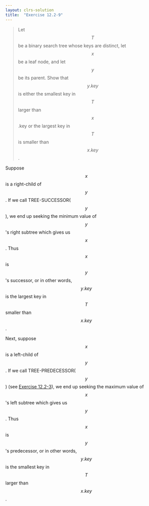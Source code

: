 ```yaml
---
layout: clrs-solution
title:  "Exercise 12.2-9"
---
```

>Let $$T$$ be a binary search tree whose keys are distinct, let $$x$$ be a leaf node, and let $$y$$ be its parent. Show that $$y.key$$ is either the smallest key in $$T$$ larger than $$x$$.key or the largest key in $$T$$ is smaller than $$x.key$$.

Suppose $$x$$ is a right-child of $$y$$. If we call TREE-SUCCESSOR($$y$$), we end up seeking the minimum value of $$y$$'s right subtree which gives us $$x$$. Thus $$x$$ is $$y$$'s successor, or in other words, $$y.key$$ is the largest key in $$T$$ smaller than $$x.key$$.

Next, suppose $$x$$ is a left-child of $$y$$. If we call TREE-PREDECESSOR($$y$$) (see [Exercise 12.2-3](/CLRS/solutions/12/e12.2-3)), we end up seeking the maximum value of $$x$$'s left subtree which gives us $$y$$. Thus $$x$$ is $$y$$'s predecessor, or in other words, $$y.key$$ is the smallest key in $$T$$ larger than $$x.key$$.